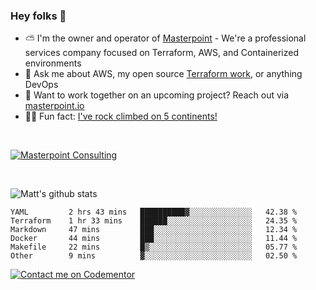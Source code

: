 

### Hey folks 👋



- ⛅️ I'm the owner and operator of [Masterpoint](https://masterpoint.io) - We're a professional services company focused on Terraform, AWS, and Containerized environments
- 💬 Ask me about AWS, my open source [Terraform work](https://github.com/masterpointio?q=terraform&type=&language=hcl), or anything DevOps
- 🔨 Want to work together on an upcoming project? Reach out via [masterpoint.io](https://masterpoint.io)
- 🧗‍♂️ Fun fact: [I've rock climbed on 5 continents!](https://www.rockandice.com/videos/weekend-whippers/weekend-whipper-gunning-for-it-on-south-six-shooter/)

<br>


[![Masterpoint Consulting](https://masterpoint-public.s3.us-west-2.amazonaws.com/Logo-medium.png)](https://masterpoint.io)

<br>


![Matt's github stats](https://github-readme-stats.vercel.app/api?username=Gowiem&count_private=true&theme=cobalt&show_icons=true)

<!--START_SECTION:waka-->

```text
YAML         2 hrs 43 mins   ██████████▓░░░░░░░░░░░░░░   42.38 %
Terraform    1 hr 33 mins    ██████░░░░░░░░░░░░░░░░░░░   24.35 %
Markdown     47 mins         ███░░░░░░░░░░░░░░░░░░░░░░   12.34 %
Docker       44 mins         ███░░░░░░░░░░░░░░░░░░░░░░   11.44 %
Makefile     22 mins         █▒░░░░░░░░░░░░░░░░░░░░░░░   05.77 %
Other        9 mins          ▓░░░░░░░░░░░░░░░░░░░░░░░░   02.50 %
```

<!--END_SECTION:waka-->

[![Contact me on Codementor](https://www.codementor.io/m-badges/gowiem/find-me-on-cm-b.svg)](https://www.codementor.io/@gowiem?refer=badge)
